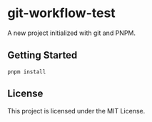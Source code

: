 # git-workflow-test

A new project initialized with git and PNPM.

## Getting Started

```
pnpm install
```

## License

This project is licensed under the MIT License.
